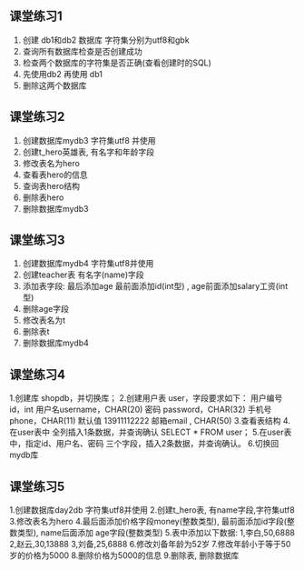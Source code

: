 ## 课堂练习1
1. 创建 db1和db2 数据库 字符集分别为utf8和gbk
2. 查询所有数据库检查是否创建成功
3. 检查两个数据库的字符集是否正确(查看创建时的SQL)
4. 先使用db2 再使用 db1
5. 删除这两个数据库

## 课堂练习2
1. 创建数据库mydb3 字符集utf8 并使用
2. 创建t_hero英雄表, 有名字和年龄字段
3. 修改表名为hero
4. 查看表hero的信息
5. 查询表hero结构
6. 删除表hero
7. 删除数据库mydb3

## 课堂练习3
1. 创建数据库mydb4 字符集utf8并使用
2. 创建teacher表 有名字(name)字段
3. 添加表字段: 最后添加age 最前面添加id(int型) , age前面添加salary工资(int型)
4. 删除age字段
5. 修改表名为t
6. 删除表t
7. 删除数据库mydb4

## 课堂练习4
1.创建库 shopdb，并切换库；
2.创建用户表 user，字段要求如下：
   用户编号id，int
   用户名username，CHAR(20)
   密码 password，CHAR(32)
   手机号phone，CHAR(11)   默认值 13911112222
   邮箱email , CHAR(50)
3.查看表结构
4.在user表中 全列插入1条数据，并查询确认 SELECT * FROM user；
5.在user表中，指定id、用户名、密码 三个字段，插入2条数据，并查询确认。
6.切换回mydb库

## 课堂练习5
1.创建数据库day2db 字符集utf8并使用
2.创建t_hero表, 有name字段,字符集utf8
3.修改表名为hero
4.最后面添加价格字段money(整数类型), 最前面添加id字段(整数类型), name后面添加  age字段(整数类型)
5.表中添加以下数据:
   1,李白,50,6888
   2,赵云,30,13888
   3,刘备,25,6888
6.修改刘备年龄为52岁
7.修改年龄小于等于50岁的价格为5000
8.删除价格为5000的信息
9.删除表, 删除数据库